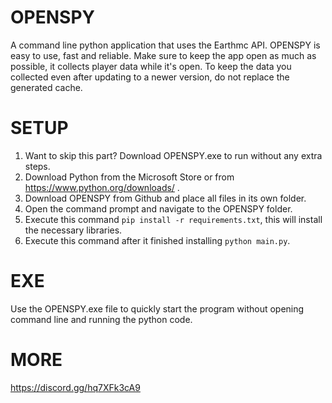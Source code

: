 # OPENSPY
A command line python application that uses the Earthmc API.
OPENSPY is easy to use, fast and reliable.
Make sure to keep the app open as much as possible, it collects player data while it's open.
To keep the data you collected even after updating to a newer version, do not replace the generated cache.

# SETUP
1. Want to skip this part? Download OPENSPY.exe to run without any extra steps.
2. Download Python from the Microsoft Store or from https://www.python.org/downloads/ .
3. Download OPENSPY from Github and place all files in its own folder.
4. Open the command prompt and navigate to the OPENSPY folder.
5. Execute this command ``pip install -r requirements.txt``, this will install the necessary libraries.
6. Execute this command after it finished installing ``python main.py``.

# EXE
Use the OPENSPY.exe file to quickly start the program without
opening command line and running the python code.

# MORE
https://discord.gg/hq7XFk3cA9
